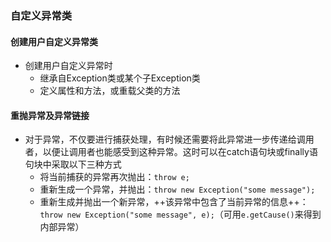 ### 自定义异常类

#### 创建用户自定义异常类

* 创建用户自定义异常时
  * 继承自Exception类或某个子Exception类
  * 定义属性和方法，或重载父类的方法

#### 重抛异常及异常链接

* 对于异常，不仅要进行捕获处理，有时候还需要将此异常进一步传递给调用者，以便让调用者也能感受到这种异常。这时可以在catch语句块或finally语句块中采取以下三种方式
  * 将当前捕获的异常再次抛出：`throw e;`
  * 重新生成一个异常，并抛出：`throw new Exception("some message");`
  * 重新生成并抛出一个新异常，++该异常中包含了当前异常的信息++：`throw new Exception("some message", e);`（可用`e.getCause()`来得到内部异常）


